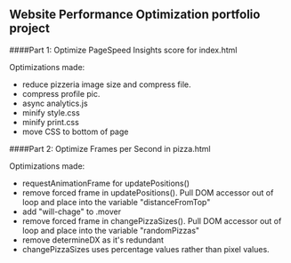 ## Website Performance Optimization portfolio project

####Part 1: Optimize PageSpeed Insights score for index.html

Optimizations made:

- reduce pizzeria image size and compress file.
- compress profile pic.
- async analytics.js
- minify style.css
- minify print.css
- move CSS to bottom of page


####Part 2: Optimize Frames per Second in pizza.html

Optimizations made:

- requestAnimationFrame for updatePositions()
- remove forced frame in updatePositions(). Pull DOM accessor out of loop and place into the variable "distanceFromTop"
- add "will-chage" to .mover
- remove forced frame in changePizzaSizes(). Pull DOM accessor out of loop and place into the variable "randomPizzas"
- remove determineDX as it's redundant
- changePizzaSizes uses percentage values rather than pixel values.
